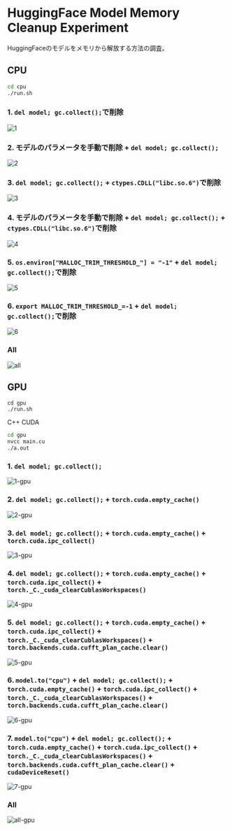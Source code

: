# HuggingFace Model Memory Cleanup Experiment

HuggingFaceのモデルをメモリから解放する方法の調査。

## CPU

```bash
cd cpu
./run.sh
```

### 1. `del model; gc.collect();`で削除

![1](cpu/figs/2048m/memory_usage_1.png)

### 2. モデルのパラメータを手動で削除 + `del model; gc.collect();`

![2](cpu/figs/2048m/memory_usage_2.png)

### 3. `del model; gc.collect();` + `ctypes.CDLL("libc.so.6")`で削除

![3](cpu/figs/2048m/memory_usage_3.png)

### 4. モデルのパラメータを手動で削除 + `del model; gc.collect();` + `ctypes.CDLL("libc.so.6")`で削除

![4](cpu/figs/2048m/memory_usage_4.png)

### 5. `os.environ["MALLOC_TRIM_THRESHOLD_"] = "-1"` + `del model; gc.collect();`で削除

![5](cpu/figs/2048m/memory_usage_5.png)

### 6. `export MALLOC_TRIM_THRESHOLD_=-1` + `del model; gc.collect();`で削除

![6](cpu/figs/2048m/memory_usage_6.png)

### All

![all](cpu/figs/2048m/memory_usage_all.png)

## GPU

```
cd gpu
./run.sh
```

C++ CUDA

```bash
cd gpu
nvcc main.cu
./a.out
```

### 1. `del model; gc.collect();`

![1-gpu](gpu/figs/memory_usage_1.png)

### 2. `del model; gc.collect();` + `torch.cuda.empty_cache()`

![2-gpu](gpu/figs/memory_usage_2.png)

### 3. `del model; gc.collect();` + `torch.cuda.empty_cache()` + `torch.cuda.ipc_collect()`

![3-gpu](gpu/figs/memory_usage_3.png)

### 4. `del model; gc.collect();` + `torch.cuda.empty_cache()` + `torch.cuda.ipc_collect()` + `torch._C._cuda_clearCublasWorkspaces()`

![4-gpu](gpu/figs/memory_usage_4.png)

### 5. `del model; gc.collect();` + `torch.cuda.empty_cache()` + `torch.cuda.ipc_collect()` + `torch._C._cuda_clearCublasWorkspaces()` + `torch.backends.cuda.cufft_plan_cache.clear()`

![5-gpu](gpu/figs/memory_usage_5.png)

### 6. `model.to("cpu")` + `del model; gc.collect();` + `torch.cuda.empty_cache()` + `torch.cuda.ipc_collect()` + `torch._C._cuda_clearCublasWorkspaces()` + `torch.backends.cuda.cufft_plan_cache.clear()`

![6-gpu](gpu/figs/memory_usage_6.png)

### 7. `model.to("cpu")` + `del model; gc.collect();` + `torch.cuda.empty_cache()` + `torch.cuda.ipc_collect()` + `torch._C._cuda_clearCublasWorkspaces()` + `torch.backends.cuda.cufft_plan_cache.clear()` + `cudaDeviceReset()`

![7-gpu](gpu/figs/memory_usage_7.png)

### All

![all-gpu](gpu/figs/memory_usage_all.png)
